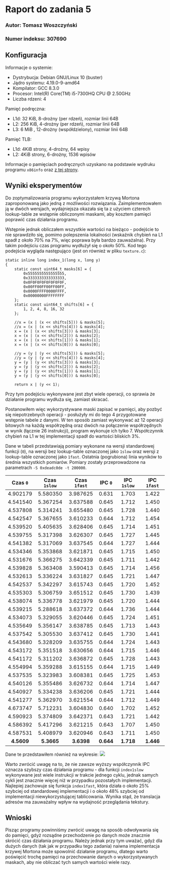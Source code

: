 # Raport do zadania 5

### Autor: Tomasz Woszczyński
### Numer indeksu: 307690

Konfiguracja
---

Informacje o systemie:

 * Dystrybucja: Debian GNU/Linux 10 (buster)
 * Jądro systemu: 4.19.0-9-amd64
 * Kompilator: GCC 8.3.0
 * Procesor: Intel(R) Core(TM) i5-7300HQ CPU @ 2.50GHz
 * Liczba rdzeni: 4

Pamięć podręczna:

 * L1d: 32 KiB, 8-drożny (per rdzeń), rozmiar linii 64B
 * L2: 256 KiB, 4-drożny (per rdzeń), rozmiar linii 64B
 * L3: 6 MiB , 12-drożny (współdzielony), rozmiar linii 64B

Pamięć TLB:

 * L1d: 4KiB strony, 4-drożny, 64 wpisy
 * L2: 4KiB strony, 6-drożny, 1536 wpisów

Informacje o pamięciach podręcznych uzyskano na podstawie wydruku programu
`x86info` oraz [z tej strony](http://www.cpu-world.com/CPUs/Core_i5/Intel-Core%20i5%20i5-7300HQ.html).

Wyniki eksperymentów
---
Do zoptymalizowania programu wykorzystałem krzywą Mortona zaproponowaną jako jedną z możliwości rozwiązania. Zaimplementowałem ją w dwóch wersjach, wydajniejsza okazała się ta z użyciem czterech lookup-table ze wstępnie obliczonymi maskami, aby kosztem pamięci poprawić czas działania programu. 

Wstępnie jednak obliczałem wszystkie wartości na bieżąco - podejście to nie sprawdziło się, pomimo polepszenia lokalności (wskaźnik chybień na L1 spadł z około 70% na 7%, więc poprawa była bardzo zauważalna). Przy takim podejściu czas programu wydłużył się o około 50%. Kod tego podejścia wygląda następująco (jest on również w pliku `texture.c`):
```c=
static inline long index_1(long x, long y)
{
    static const uint64_t masks[6] = {
        0x5555555555555555,
        0x3333333333333333,
        0x0F0F0F0F0F0F0F0F,
        0x00FF00FF00FF00FF,
        0x0000FFFF0000FFFF,
        0x00000000FFFFFFFF
    };
    static const uint64_t shifts[6] = { 
        1, 2, 4, 8, 16, 32 
    };

    //x = (x | (x << shifts[5])) & masks[5];
    //x = (x | (x << shifts[4])) & masks[4];
    x = (x | (x << shifts[3])) & masks[3];
    x = (x | (x << shifts[2])) & masks[2];
    x = (x | (x << shifts[1])) & masks[1];
    x = (x | (x << shifts[0])) & masks[0];

    //y = (y | (y << shifts[5])) & masks[5];
    //y = (y | (y << shifts[4])) & masks[4];
    y = (y | (y << shifts[3])) & masks[3];
    y = (y | (y << shifts[2])) & masks[2];
    y = (y | (y << shifts[1])) & masks[1];
    y = (y | (y << shifts[0])) & masks[0];

    return x | (y << 1);
```

Przy tym podejściu wykonywane jest zbyt wiele operacji, co sprawia że działanie programu wydłuża się, zamiast skracać. 

Postanowiłem więc wykorzystywane maski zapisać w pamięci, aby pozbyć się niepotrzebnych operacji - posłużyły mi do tego 4 przygotowane wstępnie tabele z danymi. W ten sposób zamiast wykonywać aż 12 operacji bitowych na każdą współrzędną oraz dwóch na połączenie współrzędnych w wynik (łącznie 26 instrukcji), program wykonuje ich tylko 7. Współczynnik chybień na L1 w tej implementacji spadł do wartości bliskich 3%.

Dane w tabeli przedstawiają pomiary wykonane na wersji standardowej funkcji (`0`), na wersji bez lookup-table oznaczonej jako `1slow` oraz wersji z lookup-table oznaczonej jako `1fast`. Ostatnia (pogrubiona) linia wyników to średnia wszystkich pomiarów. Pomiary zostały przeprowadzone na parametrach `-S 0xdeadc0de -t 200000`.

|  Czas `0`  | Czas `1slow` | Czas `1fast` |  IPC `0`  | IPC `1slow` | IPC `1fast` |
|:----------:|:------------:|:------------:|:---------:|:-----------:|:-----------:|
|  4.902179  |   5.580350   |   3.987625   |   0.631   |    1.703    |    1.422    |
|  4.541540  |   5.367254   |   3.637588   |   0.645   |    1.712    |    1.450    |
|  4.537808  |   5.314241   |   3.655480   |   0.645   |    1.728    |    1.440    |
|  4.542547  |   5.367655   |   3.610233   |   0.644   |    1.712    |    1.454    |
|  4.539520  |   5.405635   |   3.628406   |   0.645   |    1.714    |    1.451    |
|  4.539755  |   5.317398   |   3.626307   |   0.645   |    1.727    |    1.445    |
|  4.541382  |   5.317069   |   3.637545   |   0.644   |    1.727    |    1.444    |
|  4.534346  |   5.353868   |   3.621871   |   0.645   |    1.715    |    1.450    |
|  4.531676  |   5.366275   |   3.642339   |   0.645   |    1.711    |    1.442    |
|  4.539828  |   5.363408   |   3.590413   |   0.645   |    1.714    |    1.456    |
|  4.532613  |   5.336224   |   3.631827   |   0.645   |    1.721    |    1.447    |
|  4.542537  |   5.342297   |   3.615743   |   0.645   |    1.720    |    1.452    |
|  4.535303  |   5.306759   |   3.651512   |   0.645   |    1.730    |    1.439    |
|  4.538074  |   5.336778   |   3.621979   |   0.645   |    1.720    |    1.444    |
|  4.539215  |   5.288618   |   3.637372   |   0.644   |    1.736    |    1.444    |
|  4.534073  |   5.329055   |   3.620446   |   0.645   |    1.724    |    1.451    |
|  4.535649  |   5.356147   |   3.638785   |   0.645   |    1.713    |    1.443    |
|  4.537542  |   5.305530   |   3.637412   |   0.645   |    1.730    |    1.441    |
|  4.543680  |   5.328209   |   3.635755   |   0.644   |    1.724    |    1.443    |
|  4.543172  |   5.351518   |   3.630656   |   0.644   |    1.715    |    1.446    |
|  4.541172  |   5.311202   |   3.636872   |   0.645   |    1.728    |    1.443    |
|  4.554994  |   5.359288   |   3.615155   |   0.644   |    1.715    |    1.449    |
|  4.537535  |   5.323983   |   3.608381   |   0.645   |    1.725    |    1.453    |
|  4.540126  |   5.355486   |   3.626732   |   0.644   |    1.714    |    1.447    |
|  4.540927  |   5.334238   |   3.636206   |   0.645   |    1.721    |    1.444    |
|  4.541277  |   5.362970   |   3.621554   |   0.644   |    1.712    |    1.449    |
|  4.673747  |   5.712231   |   3.604830   |   0.640   |    1.702    |    1.452    |
|  4.590923  |   5.374809   |   3.642371   |   0.643   |    1.721    |    1.442    |
|  4.586392  |   5.417296   |   3.621215   |   0.643   |    1.707    |    1.450    |
|  4.587531  |   5.408979   |   3.620946   |   0.643   |    1.711    |    1.450    |
| **4.5609** |  **5.3665**  |  **3.6398**  | **0.644** |  **1.718**  |  **1.446**  |

Dane te przedstawiłem również na wykresie:
![](tests.png)

Warto zwrócić uwagę na to, że nie zawsze wyższy współczynnik IPC oznacza szybszy czas działania programu - dla funkcji `index1slow` wykonywane jest wiele instrukcji w trakcie jednego cyklu, jednak samych cykli jest znacznie więcej niż w przypadku pozostałych implementacji. Najlepiej zachowuje się funkcja `index1fast`, która działa o około 25% szybciej od standardowej implementacji i o około 48% szybciej od implementacji niewykorzystującej tablicowania. Wynika stąd, że translacja adresów ma zauważalny wpływ na wydajność przeglądania tekstury.


Wnioski
---
Pisząc programy powinniśmy zwrócić uwagę na sposób odwoływania się do pamięci, gdyż rozsądne przechodzenie po danych może znacznie skrócić czas działania programu. Należy jednak przy tym uważać, gdyż dla dużych danych (tak jak w przypadku tego zadania) naiwna implementacja krzywej Mortona może spowolnić działanie programu, dlatego warto poświęcić trochę pamięci na przechowanie danych o wykorzystywanych maskach, aby nie obliczać tych samych wartości wiele razy.
